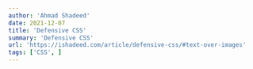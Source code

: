 ```yaml
---
author: 'Ahmad Shadeed'
date: 2021-12-07
title: 'Defensive CSS'
summary: 'Defensive CSS'
url: 'https://ishadeed.com/article/defensive-css/#text-over-images'
tags: ['CSS', ]
---
```

